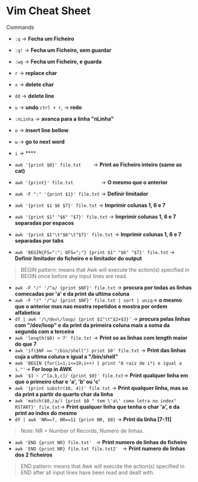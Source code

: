 # Vim Cheat Sheet
 
Commands 

- `:q` -> **Fecha um Ficheiro**
- `:q!` -> **Fecha um Ficheiro, sem guardar**
- `:wq` -> **Fecha um Ficheiro, e guarda**

- `r` -> **replace char**
- `x` -> **delete char**
- `dd` -> **delete line**
- `u` -> **undo** `ctrl + r`, -> **redo**
- `:nLinha` -> **avanca para a linha "nLinha"**
- `o` -> **insert line bellow**
- `w` -> **go to next word**
- `i` -> ****

- `awk '{print $0}' file.txt    `  -> **Print ao Ficheiro inteiro (same as cat)**
- `awk '{print}' file.txt          `  -> **O mesmo que o anterior**
- `awk -F ":" '{print $1}' file.txt`  -> **Definir limitador**
- `awk '{print $1 $6 $7}' file.txt`        -> **Imprimir colunas 1, 6 e 7**
- `awk '{print $1" "$6" "$7}' file.txt`    -> **Imprimir colunas 1, 6 e 7 separadas por espacos**
- `awk '{print $1"\t"$6"\t"$7}' file.txt`  -> **Imprimir colunas 1, 6 e 7 separadas por tabs**
- `awk 'BEGIN{FS=":"; OFS=";"} {print $1" "$6" "$7}' file.txt`  -> **Definir limitador do ficheiro e o limitador do output**
> BEGIN pattern: means that Awk will execute the action(s) specified in BEGIN once before any input lines are read.
- `awk -F "/" '/^a/ {print $NF}' file.txt`              -> **procura por todas as linhas comecadas por 'a' e da print da ultima coluna** 
- `awk -F "/" '/^a/ {print $NF}' file.txt | sort | uniq`-> **o mesmo que o anterior mas nao mostra repetidos e mostra por ordem alfabetica**
- `df | awk '/\/dev\/loop/ {print $1"\t"$2+$3}'`        -> **procura pelas linhas com "/dev/loop" e da print da primeira coluna mais a soma da segunda com a terceira**
- `awk 'length($0) > 7' file.txt`                       -> **Print so as linhas com length maior do que 7**
- `awk 'if($NF == "/bin/shell") print $0' file.txt`     -> **Print das linhas cuja a ultima coluna e igual a "/bin/shell"**
- `awk 'BEGIN {for(i=1;i<=10;i++) } print "A raiz de i*i e igual a i."'`-> **For loop in AWK**
- `awk '$1 ~ /^[a,b,c]/ {print $0}' file.txt`-> **Print qualquer linha em que o primeiro char e 'a', 'b' ou 'c'**
- `awk '{print substr($0, 4)}' file.txt`     -> **Print qualquer linha, mas so da print a partir do quarto char da linha**
- `awk 'match($0,/a/) {print $0 " tem \'a\' como letra no index" RSTART}' file.txt`-> **Print qualquer linha que tenha o char 'a', e da print ao index do mesmo**
- `df | awk 'NR==7, NR==11 {print NR, $0}` -> **Print da linha [7-11]**
> Note: NR = Number of Records, Numero de linhas.
- `awk 'END {print NR} file.txt' `           -> **Print numero de linhas do ficheiro**
- `awk 'END {print NR} file.txt file.txt2' ` -> **Print numero de linhas dos 2 ficheiros**
> END pattern: means that Awk will execute the action(s) specified in END after all input lines have been read and dealt with.
